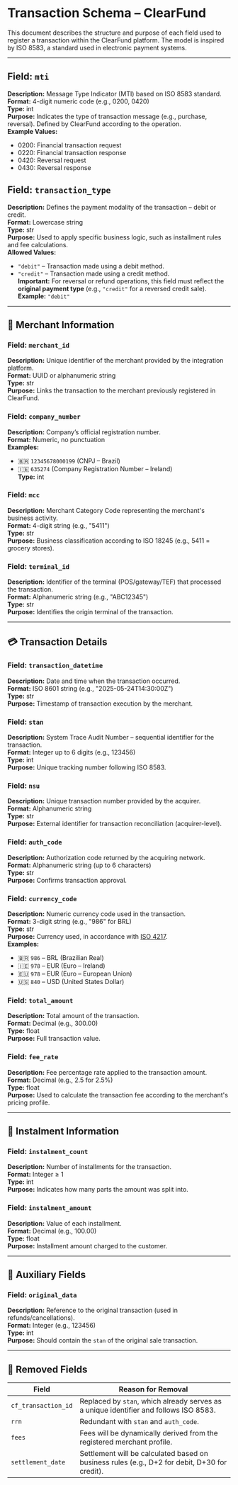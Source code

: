 # Transaction Schema – ClearFund

This document describes the structure and purpose of each field used to register a transaction within the ClearFund platform. The model is inspired by ISO 8583, a standard used in electronic payment systems.

---

## Field: `mti`
**Description:** Message Type Indicator (MTI) based on ISO 8583 standard.  
**Format:** 4-digit numeric code (e.g., 0200, 0420)  
**Type:** int  
**Purpose:** Indicates the type of transaction message (e.g., purchase, reversal). Defined by ClearFund according to the operation.  
**Example Values:**
- 0200: Financial transaction request
- 0220: Financial transaction response
- 0420: Reversal request
- 0430: Reversal response

## Field: `transaction_type`
**Description:** Defines the payment modality of the transaction – debit or credit.  
**Format:** Lowercase string  
**Type:** str  
**Purpose:** Used to apply specific business logic, such as installment rules and fee calculations.  
**Allowed Values:**
- `"debit"` – Transaction made using a debit method.
- `"credit"` – Transaction made using a credit method.  
  **Important:** For reversal or refund operations, this field must reflect the **original payment type** (e.g., `"credit"` for a reversed credit sale).  
  **Example:** `"debit"`

---

## 🧾 Merchant Information

### Field: `merchant_id`
**Description:** Unique identifier of the merchant provided by the integration platform.  
**Format:** UUID or alphanumeric string  
**Type:** str  
**Purpose:** Links the transaction to the merchant previously registered in ClearFund.

### Field: `company_number`
**Description:** Company’s official registration number.  
**Format:** Numeric, no punctuation  
**Examples:**
- 🇧🇷 `12345678000199` (CNPJ – Brazil)
- 🇮🇪 `635274` (Company Registration Number – Ireland)  
  **Type:** int

### Field: `mcc`
**Description:** Merchant Category Code representing the merchant's business activity.  
**Format:** 4-digit string (e.g., "5411")  
**Type:** str  
**Purpose:** Business classification according to ISO 18245 (e.g., 5411 = grocery stores).

### Field: `terminal_id`
**Description:** Identifier of the terminal (POS/gateway/TEF) that processed the transaction.  
**Format:** Alphanumeric string (e.g., "ABC12345")  
**Type:** str  
**Purpose:** Identifies the origin terminal of the transaction.

---

## 💳 Transaction Details

### Field: `transaction_datetime`
**Description:** Date and time when the transaction occurred.  
**Format:** ISO 8601 string (e.g., "2025-05-24T14:30:00Z")  
**Type:** str  
**Purpose:** Timestamp of transaction execution by the merchant.

### Field: `stan`
**Description:** System Trace Audit Number – sequential identifier for the transaction.  
**Format:** Integer up to 6 digits (e.g., 123456)  
**Type:** int  
**Purpose:** Unique tracking number following ISO 8583.

### Field: `nsu`
**Description:** Unique transaction number provided by the acquirer.  
**Format:** Alphanumeric string  
**Type:** str  
**Purpose:** External identifier for transaction reconciliation (acquirer-level).

### Field: `auth_code`
**Description:** Authorization code returned by the acquiring network.  
**Format:** Alphanumeric string (up to 6 characters)  
**Type:** str  
**Purpose:** Confirms transaction approval.

### Field: `currency_code`
**Description:** Numeric currency code used in the transaction.  
**Format:** 3-digit string (e.g., "986" for BRL)  
**Type:** str  
**Purpose:** Currency used, in accordance with [ISO 4217](https://www.iso.org/iso-4217-currency-codes.html).  
**Examples:**
- 🇧🇷 `986` – BRL (Brazilian Real)
- 🇮🇪 `978` – EUR (Euro – Ireland)
- 🇪🇺 `978` – EUR (Euro – European Union)
- 🇺🇸 `840` – USD (United States Dollar)

### Field: `total_amount`
**Description:** Total amount of the transaction.  
**Format:** Decimal (e.g., 300.00)  
**Type:** float  
**Purpose:** Full transaction value.

### Field: `fee_rate`
**Description:** Fee percentage rate applied to the transaction amount.  
**Format:** Decimal (e.g., 2.5 for 2.5%)  
**Type:** float  
**Purpose:** Used to calculate the transaction fee according to the merchant's pricing profile.

---

## 🧾 Instalment Information

### Field: `instalment_count`
**Description:** Number of installments for the transaction.  
**Format:** Integer ≥ 1  
**Type:** int  
**Purpose:** Indicates how many parts the amount was split into.

### Field: `instalment_amount`
**Description:** Value of each installment.  
**Format:** Decimal (e.g., 100.00)  
**Type:** float  
**Purpose:** Installment amount charged to the customer.

---

## 🔁 Auxiliary Fields

### Field: `original_data`
**Description:** Reference to the original transaction (used in refunds/cancellations).  
**Format:** Integer (e.g., 123456)  
**Type:** int  
**Purpose:** Should contain the `stan` of the original sale transaction.

---

## 🛑 Removed Fields

| Field               | Reason for Removal                                                                 |
|---------------------|-------------------------------------------------------------------------------------|
| `cf_transaction_id` | Replaced by `stan`, which already serves as a unique identifier and follows ISO 8583. |
| `rrn`               | Redundant with `stan` and `auth_code`.                                              |
| `fees`              | Fees will be dynamically derived from the registered merchant profile.              |
| `settlement_date`   | Settlement will be calculated based on business rules (e.g., D+2 for debit, D+30 for credit). |
